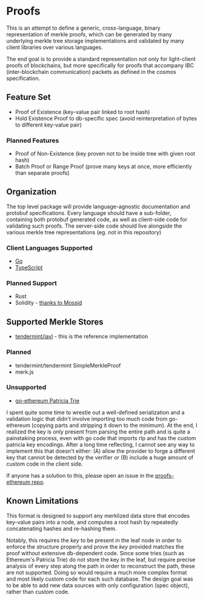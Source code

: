 # Proofs

This is an attempt to define a generic, cross-language, binary representation
of merkle proofs, which can be generated by many underlying merkle tree storage
implementations and validated by many client libraries over various languages.

The end goal is to provide a standard representation not only for light-client
proofs of blockchains, but more specifically for proofs that accompany IBC
(inter-blockchain communication) packets as defined in the cosmos specification.

## Feature Set

* Proof of Existence (key-value pair linked to root hash)
* Hold Existence Proof to db-specific spec (avoid reinterpretation of bytes to different key-value pair)

### Planned Features

* Proof of Non-Existence (key proven not to be inside tree with given root hash)
* Batch Proof or Range Proof (prove many keys at once, more efficiently than separate proofs)

## Organization

The top level package will provide language-agnostic documentation and protobuf specifications.
Every language should have a sub-folder, containing both protobuf generated code,
as well as client-side code for validating such proofs. The server-side code should
live alongside the various merkle tree representations (eg. not in this repository)

### Client Languages Supported

* [Go](./go)
* [TypeScript](./js)

### Planned Support

* Rust
* Solidity - [thanks to Mossid](https://github.com/confio/proofs/pull/12)

## Supported Merkle Stores

* [tendermint/iavl](https://github.com/confio/proofs-iavl) - this is the reference implementation

### Planned

* tendermint/tendermint SimpleMerkleProof
* merk.js

### Unsupported

* [go-ethereum Patricia Trie](https://github.com/confio/proofs-ethereum)

I spent quite some time to wrestle out a well-defined serialization and a validation logic that didn't
involve importing too much code from go-ethereum (copying parts and stripping it down to the minimum).
At the end, I realized the key is only present from parsing the entire path and is quite a painstaking
process, even with go code that imports rlp and has the custom patricia key encodings. After a long time
reflecting, I cannot see any way to implement this that doesn't either: (A) allow the provider to forge
a different key that cannot be detected by the verifier or (B) include a huge amount of custom code
in the client side.

If anyone has a solution to this, please open an issue in the
[proofs-ethereum repo](https://github.com/confio/proofs-ethereum).

## Known Limitations

This format is designed to support any merklized data store that encodes key-value pairs into
a node, and computes a root hash by repeatedly concatenating hashes and re-hashing them.

Notably, this requires the *key* to be present in the leaf node in order to enforce the structure properly
and prove the *key* provided matches the proof without extensive db-dependent code. Since some
tries (such as Ethereum's Patricia Trie) do not store the key in the leaf, but require precise analysis of
every step along the path in order to reconstruct the path, these are not supported. Doing so would
require a much more complex format and most likely custom code for each such database. The design goal
was to be able to add new data sources with only configuration (spec object), rather than custom code.


